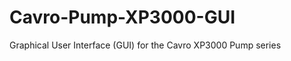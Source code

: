 Cavro-Pump-XP3000-GUI
=====================

Graphical User Interface (GUI) for the Cavro XP3000 Pump series
